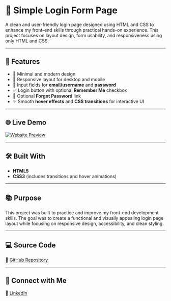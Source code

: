# 🔐 Simple Login Form Page

A clean and user-friendly login page designed using HTML and CSS to enhance my front-end skills through practical hands-on experience. This project focuses on layout design, form usability, and responsiveness using only HTML and CSS.

---

## 🚀 Features

- 🎨 Minimal and modern design
- 📱 Responsive layout for desktop and mobile
- 📝 Input fields for **email/username** and **password**
- ✅ Login button with optional **Remember Me** checkbox
- 🔗 Optional **Forgot Password** link
- ✨ Smooth **hover effects** and **CSS transitions** for interactive UI

---

## 🌐 Live Demo

[![Website Preview](assets/images/login-form.png)](https://nufail-01.github.io/login-form/)

---

## 🛠️ Built With

- **HTML5**
- **CSS3** (includes transitions and hover animations)

---

## 📚 Purpose

This project was built to practice and improve my front-end development skills. The goal was to create a functional and visually appealing login page layout while focusing on responsive design, accessibility, and clean styling.

---

## 💻 Source Code

🔗 [GitHub Repository](https://github.com/nufail-01/login-form/tree/main)

---

## 🤝 Connect with Me

🔗 [LinkedIn](https://www.linkedin.com/in/your-profile/) 
